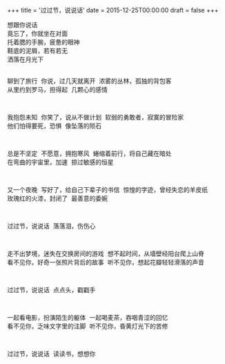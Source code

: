 +++
title = '过过节，说说话'
date = 2015-12-25T00:00:00
draft = false
+++

<div class="poem">
<pre>
想跟你说话
竟忘了，你就坐在对面
托着腮的手腕，疲惫的眼神
鞋底的泥屑，若有若无
洒落在月光下

聊到了旅行
你说，过几天就离开
浓雾的丛林，孤独的背包客
从里约到罗马，担得起
几颗心的感情

我抱怨未知
你笑了，说从不做计划
软弱的勇敢者，寂寞的冒险家
他们怕得要死，恐惧
像坠落的陨石

总是不坚定
不愿意，拥抱寒风
蜷缩着前行，将自己藏在暗处
在弯曲的宇宙里，加速
掠过敏感的恒星

又一个夜晚
写好了，给自己下辈子的书信
惊惶的字迹，曾经失恋的羊皮纸
玫瑰红的火漆，封闭了
最善意的委婉

过过节，说说话
落落泪，伤伤心

走不出梦境，迷失在交换房间的游戏
想不起时间，从墙壁经阳台爬上山脊
看不见你，好奇一张照片背后的故事
听不见你，想起花瓣轻轻滑落的声音

过过节，说说话
点点头，戳戳手

一起看电影，扮演陌生的躯体
一起喝麦茶，吞咽青涩的回忆
看不见你，乏味文字里的注脚
听不见你，昏黄灯光下的苦修

过过节，说说话
读读书，想想你
</pre>
</div>
